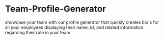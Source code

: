 # Team-Profile-Generator

showcase your team with our profile generator that quickly creates bio's for all your employees displaying their name, id, and related information regarding their role in your team. 